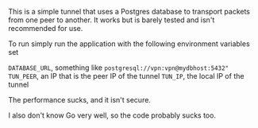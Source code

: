 This is a simple tunnel that uses a Postgres database to transport packets from one peer to another. It works but is barely tested and isn't recommended for use.


To run simply run the application with the following environment variables set

`DATABASE_URL`, something like `postgresql://vpn:vpn@mydbhost:5432"`
`TUN_PEER`, an IP that is the peer IP of the tunnel
`TUN_IP`, the local IP of the tunnel

The performance sucks, and it isn't secure.

I also don't know Go very well, so the code probably sucks too.
